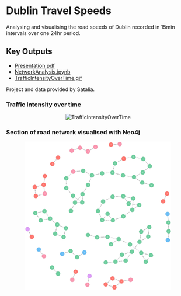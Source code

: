 # Dublin Travel Speeds

Analysing and visualising the road speeds of Dublin
recorded in 15min intervals over one 24hr period.

## Key Outputs

- [Presentation.pdf](9_presentations/Presentation.pdf)
- [NetworkAnalysis.ipynb](5_python_scripts/NetworkAnalysis.ipynb)
- [TrafficIntensityOverTime.gif](8_plots/TrafficIntensityOverTime.gif)

Project and data provided by Satalia.

### Traffic Intensity over time

<p align="center"><img src="8_plots/TrafficIntensityOverTime.gif" alt="TrafficIntensityOverTime" style="width: 400px;"/></p>

### Section of road network visualised with Neo4j

<p align="center"><img src="8_plots/graph.png" alt="neo4j" style="width: 400px;"/></p>
